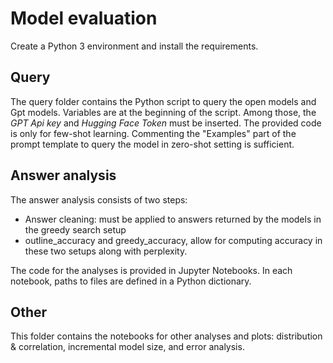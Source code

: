 # Model evaluation

Create a Python 3 environment and install the requirements.

## Query

The query folder contains the Python script to query the open models and Gpt models. Variables are at the beginning of the script. Among those, the *GPT Api key* and *Hugging Face Token* must be inserted.
The provided code is only for few-shot learning. Commenting the "Examples" part of the prompt template to query the model in zero-shot setting is sufficient.


## Answer analysis

The answer analysis consists of two steps:
* Answer cleaning: must be applied to answers returned by the models in the greedy search setup
* outline_accuracy and greedy_accuracy, allow for computing accuracy in these two setups along with perplexity.
  
The code for the analyses is provided in Jupyter Notebooks. In each notebook, paths to files are defined in a Python dictionary.

## Other

This folder contains the notebooks for other analyses and plots: distribution & correlation, incremental model size, and error analysis.


